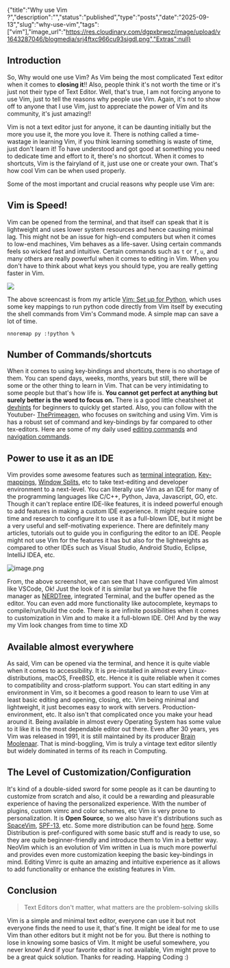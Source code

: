 {"title":"Why use Vim ?","description":"","status":"published","type":"posts","date":"2025-09-13","slug":"why-use-vim","tags":["vim"],"image_url":"https://res.cloudinary.com/dgpxbrwoz/image/upload/v1643287046/blogmedia/srj4ftxc966cu93sigdl.png","Extras":null}


## Introduction

So, Why would one use Vim? As Vim being the most complicated Text editor when it comes to **closing it**!! Also, people think it's not worth the time or it's just not their type of Text Editor. Well, that's true, I am not forcing anyone to use Vim, just to tell the reasons why people use Vim. Again, it's not to show off to anyone that I use Vim, just to appreciate the power of Vim and its community, it's just amazing!!

Vim is not a text editor just for anyone, it can be daunting initially but the more you use it, the more you love it. There is nothing called a time-wastage in learning Vim, if you think learning something is waste of time, just don't learn it! To have understood and got good at something you need to dedicate time and effort to it, there's no shortcut. When it comes to shortcuts, Vim is the fairyland of it, just use one or create your own. That's how cool Vim can be when used properly.

Some of the most important and crucial reasons why people use Vim are:

## Vim is Speed!

Vim can be opened from the terminal, and that itself can speak that it is lightweight and uses lower system resources and hence causing minimal lag. This might not be an issue for high-end computers but when it comes to low-end machines, Vim behaves as a life-saver. Using certain commands feels so wicked fast and intuitive. Certain commands such as `t` or `f`, `u`, and many others are really powerful when it comes to editing in Vim. When you don't have to think about what keys you should type, you are really getting faster in Vim. 

![](https://s6.gifyu.com/images/screenrecording.gif)

The above screencast is from my article [Vim: Set up for Python](https://mr-destructive.github.io/techstructive-blog/python/vim/2021/06/06/Vim-for-Python.html), which uses some key mappings to run python code directly from Vim itself by executing the shell commands from Vim's Command mode. A simple map can save a lot of time.

```
nnoremap py :!python %
```


## Number of Commands/shortcuts

When it comes to using key-bindings and shortcuts, there is no shortage of them. You can spend days, weeks, months, years but still, there will be some or the other thing to learn in Vim. That can be very intimidating to some people but that's how life is. **You cannot get perfect at anything but surely better is the word to focus on.** There is a good little cheatsheet at [devhints](https://devhints.io/vim) for beginners to quickly get started. Also, you can follow with the Youtuber- [ThePrimeagen](https://www.youtube.com/channel/UC8ENHE5xdFSwx71u3fDH5Xw), who focuses on switching and using Vim. Vim is has a robust set of command and key-bindings by far compared to other tex-editors. Here are some of my daily used [editing commands](https://mr-destructive.github.io/techstructive-blog/vim/2021/07/18/Vim-Enhancing-Editing-speed.html) and [navigation commands](https://mr-destructive.github.io/techstructive-blog/vim/2021/06/26/Vim-Enhancing-Movement-speed.html).

## Power to use it as an IDE

Vim provides some awesome features such as [terminal integration](https://mr-destructive.github.io/techstructive-blog/vim/2021/06/29/Vim-Terminal.html), [Key-mappings](https://mr-destructive.github.io/techstructive-blog/vim/2021/06/14/Vim-Keymapping.html), [Window Splits](https://mr-destructive.github.io/techstructive-blog/vim/2021/08/06/Vim-Window-Splits.html), etc to take text-editing and developer environment to a next-level. You can literally use Vim as an IDE for many of the programming languages like C/C++, Python, Java, Javascript, GO, etc. Though it can't replace entire IDE-like features, it is indeed powerful enough to add features in making a custom IDE experience. It might require some time and research to configure it to use it as a full-blown IDE, but it might be a very useful and self-motivating experience. There are definitely many articles, tutorials out to guide you in configuring the editor to an IDE. People might not use Vim for the features it has but also for the lightweights as compared to other IDEs such as Visual Studio, Android Studio, Eclipse, IntelliJ IDEA, etc.


![image.png](https://cdn.hashnode.com/res/hashnode/image/upload/v1630827706766/cdN6GdnhH.png)

From, the above screenshot, we can see that I have configured Vim almost like VSCode, Ok! Just the look of it is similar but ya we have the file manager as [NERDTree](https://mr-destructive.github.io/techstructive-blog/vim/2021/08/31/Vim-NERDTree.html), integrated Terminal, and the buffer opened as the editor. You can even add more functionality like autocomplete, keymaps to compile/run/build the code. There is are infinite possibilities when it comes to customization in Vim and to make it a full-blown IDE. OH! And by the way my Vim look changes from time to time XD

## Available almost everywhere

As said, Vim can be opened via the terminal, and hence it is quite viable when it comes to accessibility. It is pre-installed in almost every Linux-distributions, macOS, FreeBSD, etc. Hence it is quite reliable when it comes to compatibility and cross-platform support. You can start editing in any environment in Vim, so it becomes a good reason to learn to use Vim at least basic editing and opening, closing, etc. Vim being minimal and lightweight, it just becomes easy to work with servers. Production-environment, etc. It also isn't that complicated once you make your head around it. Being available in almost every Operating System has some value to it like it is the most dependable editor out there. Even after 30 years, yes Vim was released in 1991, it is still maintained by its producer [Brain Moolenaar](https://en.wikipedia.org/wiki/Bram_Moolenaar). That is mind-boggling, Vim is truly a vintage text editor silently but widely dominated in terms of its reach in Computing.   

## The Level of Customization/Configuration 

It's kind of a double-sided sword for some people as it can be daunting to customize from scratch and also, it could be a rewarding and pleasurable experience of having the personalized experience.  With the number of plugins, custom vimrc and color schemes, etc Vim is very prone to personalization. It is **Open Source**, so we also have it's distributions such as [SpaceVim](https://github.com/SpaceVim/SpaceVim), [SPF-13](https://github.com/spf13/spf13-vim), etc. Some more distribution can be found [here](https://dev.to/ajeebkp23/some-popular-vim-distributions-a68). Some Distribution is pref-configured with some basic stuff and is ready to use, so they are quite beginner-friendly and introduce them to Vim in a better way. NeoVim which is an evolution of Vim written in Lua is much more powerful and provides even more customization keeping the basic key-bindings in mind. Editing Vimrc is quite an amazing and intuitive experience as it allows to add functionality or enhance the existing features in Vim. 


## Conclusion

> Text Editors don't matter, what matters are the problem-solving skills

Vim is a simple and minimal text editor, everyone can use it but not everyone finds the need to use it, that's fine. It might be ideal for me to use Vim than other editors but it might not be for you. But there is nothing to lose in knowing some basics of Vim. It might be useful somewhere, you never know! And if your favorite editor is not available, Vim might prove to be a great quick solution. Thanks for reading. Happing Coding :)
